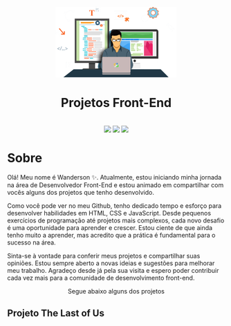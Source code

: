 <p align="center">
<img src="/imagens/foto1.png" width="280" alt="Aprenda Front-end">
</p>
<h1 align="center"> Projetos Front-End </h1> <br>
<div align="center"> 
  <img src="https://img.shields.io/badge/HTML5-E34F26?style=for-the-badge&logo=html5&logoColor=white" target="_blank"></a>
  <img src="https://img.shields.io/badge/CSS3-1572B6?style=for-the-badge&logo=css3&logoColor=white" target="_blank"></a>
 	<img src="https://img.shields.io/badge/JavaScript-323330?style=for-the-badge&logo=javascript&logoColor=F7DF1E" target="_blank"></a>  
</div>

##

<h1>Sobre</h1>
<p>Olá! Meu nome é Wanderson ✨. Atualmente, estou iniciando minha jornada na área de Desenvolvedor Front-End e estou animado em compartilhar com vocês alguns dos projetos que tenho desenvolvido.

Como você pode ver no meu Github, tenho dedicado tempo e esforço para desenvolver habilidades em HTML, CSS e JavaScript. Desde pequenos exercícios de programação até projetos mais complexos, cada novo desafio é uma oportunidade para aprender e crescer. Estou ciente de que ainda tenho muito a aprender, mas acredito que a prática é fundamental para o sucesso na área.

Sinta-se à vontade para conferir meus projetos e compartilhar suas opiniões. Estou sempre aberto a novas ideias e sugestões para melhorar meu trabalho. Agradeço desde já pela sua visita e espero poder contribuir cada vez mais para a comunidade de desenvolvimento front-end.

<p align="center">Segue abaixo alguns dos projetos</p>
</p>


<h2>Projeto The Last of Us</h2>
<p></p>